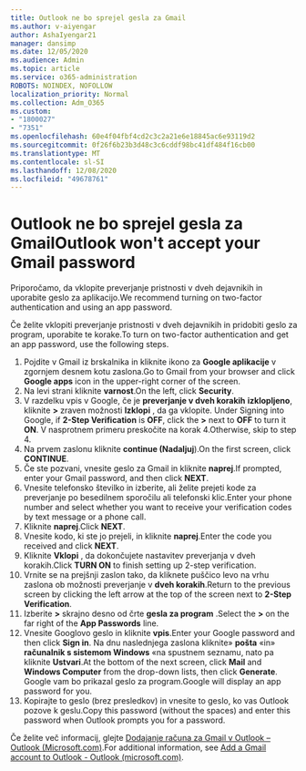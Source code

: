```yaml
---
title: Outlook ne bo sprejel gesla za Gmail
ms.author: v-aiyengar
author: AshaIyengar21
manager: dansimp
ms.date: 12/05/2020
ms.audience: Admin
ms.topic: article
ms.service: o365-administration
ROBOTS: NOINDEX, NOFOLLOW
localization_priority: Normal
ms.collection: Adm_O365
ms.custom:
- "1800027"
- "7351"
ms.openlocfilehash: 60e4f04fbf4cd2c3c2a21e6e18845ac6e93119d2
ms.sourcegitcommit: 0f26f6b23b3d48c3c6cddf98bc41df484f16cb00
ms.translationtype: MT
ms.contentlocale: sl-SI
ms.lasthandoff: 12/08/2020
ms.locfileid: "49678761"
---
```

# <a name="outlook-wont-accept-your-gmail-password"></a><span data-ttu-id="5d1c8-102">Outlook ne bo sprejel gesla za Gmail</span><span class="sxs-lookup"><span data-stu-id="5d1c8-102">Outlook won't accept your Gmail password</span></span>

<span data-ttu-id="5d1c8-103">Priporočamo, da vklopite preverjanje pristnosti v dveh dejavnikih in uporabite geslo za aplikacijo.</span><span class="sxs-lookup"><span data-stu-id="5d1c8-103">We recommend turning on two-factor authentication and using an app password.</span></span>

<span data-ttu-id="5d1c8-104">Če želite vklopiti preverjanje pristnosti v dveh dejavnikih in pridobiti geslo za program, uporabite te korake.</span><span class="sxs-lookup"><span data-stu-id="5d1c8-104">To turn on two-factor authentication and get an app password, use the following steps.</span></span>

1. <span data-ttu-id="5d1c8-105">Pojdite v Gmail iz brskalnika in kliknite ikono za **Google aplikacije** v zgornjem desnem kotu zaslona.</span><span class="sxs-lookup"><span data-stu-id="5d1c8-105">Go to Gmail from your browser and click **Google apps** icon in the upper-right corner of the screen.</span></span>
1. <span data-ttu-id="5d1c8-106">Na levi strani kliknite **varnost**.</span><span class="sxs-lookup"><span data-stu-id="5d1c8-106">On the left, click **Security**.</span></span>
1. <span data-ttu-id="5d1c8-107">V razdelku vpis v Google, če je **preverjanje v dveh korakih** **izklopljeno**, kliknite **>** zraven možnosti **Izklopi** , da ga vklopite. </span><span class="sxs-lookup"><span data-stu-id="5d1c8-107">Under Signing into Google, if **2-Step Verification** is **OFF**, click the **>** next to **OFF** to turn it **ON**.</span></span> <span data-ttu-id="5d1c8-108">V nasprotnem primeru preskočite na korak 4.</span><span class="sxs-lookup"><span data-stu-id="5d1c8-108">Otherwise, skip to step 4.</span></span>
1. <span data-ttu-id="5d1c8-109">Na prvem zaslonu kliknite **continue (Nadaljuj**).</span><span class="sxs-lookup"><span data-stu-id="5d1c8-109">On the first screen, click **CONTINUE**.</span></span>
1. <span data-ttu-id="5d1c8-110">Če ste pozvani, vnesite geslo za Gmail in kliknite **naprej**.</span><span class="sxs-lookup"><span data-stu-id="5d1c8-110">If prompted, enter your Gmail password, and then click **NEXT**.</span></span>
1. <span data-ttu-id="5d1c8-111">Vnesite telefonsko številko in izberite, ali želite prejeti kode za preverjanje po besedilnem sporočilu ali telefonski klic.</span><span class="sxs-lookup"><span data-stu-id="5d1c8-111">Enter your phone number and select whether you want to receive your verification codes by text message or a phone call.</span></span>
1. <span data-ttu-id="5d1c8-112">Kliknite **naprej**.</span><span class="sxs-lookup"><span data-stu-id="5d1c8-112">Click **NEXT**.</span></span>
1. <span data-ttu-id="5d1c8-113">Vnesite kodo, ki ste jo prejeli, in kliknite **naprej**.</span><span class="sxs-lookup"><span data-stu-id="5d1c8-113">Enter the code you received and click **NEXT**.</span></span>
1. <span data-ttu-id="5d1c8-114">Kliknite **Vklopi** , da dokončujete nastavitev preverjanja v dveh korakih.</span><span class="sxs-lookup"><span data-stu-id="5d1c8-114">Click **TURN ON** to finish setting up 2-step verification.</span></span>
1. <span data-ttu-id="5d1c8-115">Vrnite se na prejšnji zaslon tako, da kliknete puščico levo na vrhu zaslona ob možnosti preverjanje v **dveh korakih**.</span><span class="sxs-lookup"><span data-stu-id="5d1c8-115">Return to the previous screen by clicking the left arrow at the top of the screen next to **2-Step Verification**.</span></span>
1. <span data-ttu-id="5d1c8-116">Izberite **>** skrajno desno od črte **gesla za program** .</span><span class="sxs-lookup"><span data-stu-id="5d1c8-116">Select the **>** on the far right of the **App Passwords** line.</span></span>
1. <span data-ttu-id="5d1c8-117">Vnesite Googlovo geslo in kliknite **vpis**.</span><span class="sxs-lookup"><span data-stu-id="5d1c8-117">Enter your Google password and then click **Sign in**.</span></span> <span data-ttu-id="5d1c8-118">Na dnu naslednjega zaslona kliknite» **pošta** «in» **računalnik s sistemom Windows** «na spustnem seznamu, nato pa kliknite **Ustvari**.</span><span class="sxs-lookup"><span data-stu-id="5d1c8-118">At the bottom of the next screen, click **Mail** and **Windows Computer** from the drop-down lists, then click **Generate**.</span></span>
<span data-ttu-id="5d1c8-119">Google vam bo prikazal geslo za program.</span><span class="sxs-lookup"><span data-stu-id="5d1c8-119">Google will display an app password for you.</span></span> 
13. <span data-ttu-id="5d1c8-120">Kopirajte to geslo (brez presledkov) in vnesite to geslo, ko vas Outlook pozove k geslu.</span><span class="sxs-lookup"><span data-stu-id="5d1c8-120">Copy this password (without the spaces) and enter this password when Outlook prompts you for a password.</span></span>

<span data-ttu-id="5d1c8-121">Če želite več informacij, glejte [Dodajanje računa za Gmail v Outlook – Outlook (Microsoft.com)](https://support.microsoft.com/office/add-a-gmail-account-to-outlook-70191667-9c52-4581-990e-e30318c2c081).</span><span class="sxs-lookup"><span data-stu-id="5d1c8-121">For additional information, see [Add a Gmail account to Outlook - Outlook (microsoft.com)](https://support.microsoft.com/office/add-a-gmail-account-to-outlook-70191667-9c52-4581-990e-e30318c2c081).</span></span>
